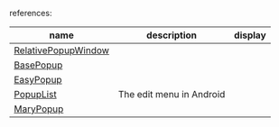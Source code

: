 references:  

| name | description | display |
| ------ | ------ | ------ |
| [RelativePopupWindow](https://github.com/kakajika/RelativePopupWindow) | | |
| [BasePopup](https://github.com/razerdp/BasePopup) | | |
| [EasyPopup](https://github.com/zyyoona7/EasyPopup) | | |
| [PopupList](https://github.com/shangmingchao/PopupList) | The edit menu in Android | |
| [MaryPopup](https://github.com/Meetic/MaryPopup) | | |
